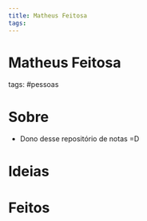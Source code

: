 ```yaml
---
title: Matheus Feitosa
tags: 
---
```

# Matheus Feitosa
tags: #pessoas
# Sobre
- Dono desse repositório de notas =D
# Ideias
# Feitos